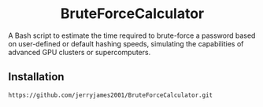 <div align="center">

# BruteForceCalculator
</div>
A Bash script to estimate the time required to brute-force a password based on user-defined or default hashing speeds, simulating the capabilities of advanced GPU clusters or supercomputers.

## Installation
``` https://github.com/jerryjames2001/BruteForceCalculator.git ```